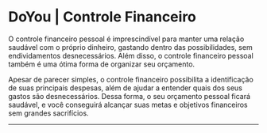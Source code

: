 # DoYou | Controle Financeiro

  O controle financeiro pessoal é imprescindível para manter uma relação saudável com o próprio dinheiro, gastando dentro das possibilidades, sem endividamentos desnecessários. Além disso, o controle financeiro pessoal também é uma ótima forma de organizar seu orçamento.
  
  Apesar de parecer simples, o controle financeiro possibilita a identificação de suas principais despesas, além de ajudar a entender quais dos seus gastos são desnecessários. Dessa forma, o seu orçamento pessoal ficará saudável, e você conseguirá alcançar suas metas e objetivos financeiros sem grandes sacrifícios.
  
<hr>
